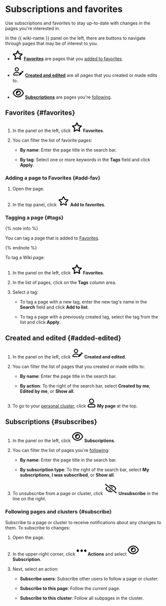 # Subscriptions and favorites

Use subscriptions and favorites to stay up-to-date with changes in the pages you're interested in.

In the {{ wiki-name }} panel on the left, there are buttons to navigate through pages that may be of interest to you.

* ![](../_assets/wiki/svg/fav.svg) [**Favorites**](#favorites) are pages that you [added to favorites](#add-fav).

* ![](../_assets/wiki/svg/edited-icon.svg) [**Created and edited**](#added-edited) are all pages that you created or made edits to.

* ![](../_assets/wiki/svg/subscriptions.svg) [**Subscriptions**](#subscribes) are pages you're [following](#subscribe).

## Favorites {#favorites}

1. In the panel on the left, click ![](../_assets/wiki/svg/fav.svg) **Favorites**.

1. You can filter the list of favorite pages:

   * **By name**: Enter the page title in the search bar.

   * **By tag**: Select one or more keywords in the **Tags** field and click **Apply**.

### Adding a page to Favorites {#add-fav}

1. Open the page.

1. In the top panel, click ![](../_assets/wiki/svg/add-favorites-icon.svg) **Add to favorites**.

### Tagging a page {#tags}

{% note info %}

You can tag a page that is added to [Favorites](#add-fav).

{% endnote %}

To tag a Wiki page:

1. In the panel on the left, click ![](../_assets/wiki/svg/fav.svg) **Favorites**.

1. In the list of pages, click on the **Tags** column area.

1. Select a tag:

   * To tag a page with a new tag, enter the new tag's name in the **Search** field and click **Add to list**.

   * To tag a page with a previously created tag, select the tag from the list and click **Apply**.

## Created and edited {#added-edited}

1. In the panel on the left, click ![](../_assets/wiki/svg/edited-icon.svg) **Created and edited**.

1. You can filter the list of pages that you created or made edits to:

   * **By name**: Enter the page title in the search bar.

   * **By action**: To the right of the search bar, select **Created by me**, **Edited by me**, or **Show all**.

1. To go to your [personal cluster](structure.md#personal_cluster), click ![](../_assets/wiki/svg/my-page.svg) **My page** at the top.

## Subscriptions {#subscribes}

1. In the panel on the left, click ![](../_assets/wiki/svg/subscriptions.svg) **Subscriptions**.

1. You can filter the list of pages you're [following](#subscribe):

   * **By name**: Enter the page title in the search bar.

   * **By subscription type**: To the right of the search bar, select **My subscriptions**, **I was subscribed**, or **Show all**.

1. To unsubscribe from a page or cluster, click ![](../_assets/wiki/svg/unsubscribe.svg) **Unsubscribe** in the line on the right.

### Following pages and clusters {#subscribe}

Subscribe to a page or cluster to receive notifications about any changes to them. To subscribe to changes:

1. Open the page.

1. In the upper-right corner, click ![](../_assets/wiki/svg/actions-icon.svg) **Actions** and select ![](../_assets/wiki/svg/subscriptions.svg) **Subscription**.

1. Next, select an action:

   * **Subscribe users**: Subscribe other users to follow a page or cluster.

   * **Subscribe to this page**: Follow the current page.

   * **Subscribe to this cluster**: Follow all subpages in the cluster.
